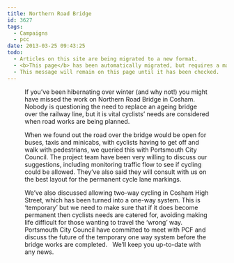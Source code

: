 ```yaml
---
title: Northern Road Bridge
id: 3627
tags:
  - Campaigns
  - pcc
date: 2013-03-25 09:43:25
todo:
  - Articles on this site are being migrated to a new format.
  - <b>This page</b> has been automatically migrated, but requires a manual check-&amp;-tune to ensure the format and links all work as expected.
  - This message will remain on this page until it has been checked.
---
```


<figure id="attachment_3628" align="alignright" width="300"][![Northern Road Bridge](http://www.pompeybug.co.uk/wp-content/uploads/2013/03/NRB01-300x227.jpg)](http://www.pompeybug.co.uk/wp-content/uploads/2013/03/NRB01.jpg) Northern Road Bridge</figure>

If you’ve been hibernating over winter (and why not!) you might have missed the work on Northern Road Bridge in Cosham. Nobody is questioning the need to replace an ageing bridge over the railway line, but it is vital cyclists’ needs are considered when road works are being planned.

When we found out the road over the bridge would be open for buses, taxis and minicabs, with cyclists having to get off and walk with pedestrians, we queried this with Portsmouth City Council. The project team have been very willing to discuss our suggestions, including monitoring traffic flow to see if cycling could be allowed. They’ve also said they will consult with us on the best layout for the permanent cycle lane markings.

We’ve also discussed allowing two-way cycling in Cosham High Street, which has been turned into a one-way system. This is ‘temporary’ but we need to make sure that if it does become permanent then cyclists needs are catered for, avoiding making life difficult for those wanting to travel the ‘wrong’ way. Portsmouth City Council have committed to meet with PCF and discuss the future of the temporary one way system before the bridge works are completed.   We’ll keep you up-to-date with any news.